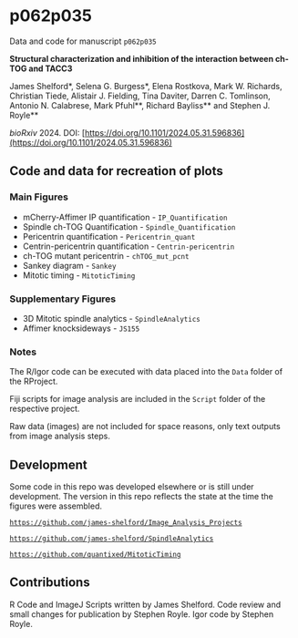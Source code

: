 # p062p035

Data and code for manuscript `p062p035`

**Structural characterization and inhibition of the interaction between ch-TOG and TACC3**

James Shelford\*, Selena G. Burgess\*, Elena Rostkova, Mark W. Richards, Christian Tiede, Alistair J. Fielding, Tina Daviter, Darren C. Tomlinson, Antonio N. Calabrese, Mark Pfuhl\*\*, Richard Bayliss\*\* and Stephen J. Royle\*\*

*bioRxiv* 2024. DOI: [https://doi.org/10.1101/2024.05.31.596836](https://doi.org/10.1101/2024.05.31.596836)

## Code and data for recreation of plots

### Main Figures

- mCherry-Affimer IP quantification - `IP_Quantification`
- Spindle ch-TOG Quantification - `Spindle_Quantification`
- Pericentrin quantification - `Pericentrin_quant`
- Centrin-pericentrin quantification - `Centrin-pericentrin`
- ch-TOG mutant pericentrin - `chTOG_mut_pcnt`
- Sankey diagram - `Sankey`
- Mitotic timing - `MitoticTiming`


### Supplementary Figures

- 3D Mitotic spindle analytics - `SpindleAnalytics`
- Affimer knocksideways - `JS155`

### Notes

The R/Igor code can be executed with data placed into the `Data` folder of the RProject.

Fiji scripts for image analysis are included in the `Script` folder of the respective project.

Raw data (images) are not included for space reasons, only text outputs from image analysis steps.

## Development

Some code in this repo was developed elsewhere or is still under development.
The version in this repo reflects the state at the time the figures were assembled.

[`https://github.com/james-shelford/Image_Analysis_Projects`](https://github.com/james-shelford/Image_Analysis_Projects)

[`https://github.com/james-shelford/SpindleAnalytics`](https://github.com/james-shelford/SpindleAnalytics)

[`https://github.com/quantixed/MitoticTiming`](https://github.com/quantixed/MitoticTiming)

## Contributions

R Code and ImageJ Scripts written by James Shelford.
Code review and small changes for publication by Stephen Royle.
Igor code by Stephen Royle.
